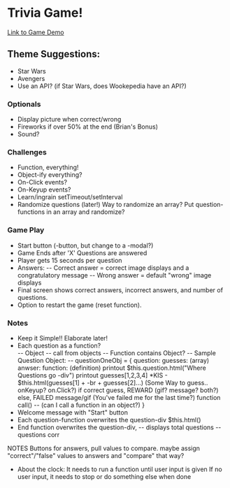 # Trivia Game!

[Link to Game Demo](https://youtu.be/xhmmiRmxQ8Q)

##  Theme Suggestions:
- Star Wars
- Avengers
- Use an API? (if Star Wars, does Wookepedia have an API?)

### Optionals
- Display picture when correct/wrong
- Fireworks if over 50% at the end (Brian's Bonus)
- Sound?

### Challenges
- Function, everything!
- Object-ify everything?
- On-Click events?
- On-Keyup events?
- Learn/ingrain setTimeout/setInterval
- Randomize questions (later!) Way to randomize an array?  Put question-functions in an array and randomize?

### Game Play
- Start button (-button, but change to a -modal?)
- Game Ends after 'X' Questions are answered
- Player gets 15 seconds per question
- Answers:
    -- Correct answer = correct image displays and a congratulatory message
    -- Wrong answer = default "wrong" image displays
- Final screen shows correct answers, incorrect answers, and number of questions.
- Option to restart the game (reset function).

### Notes
- Keep it Simple!!  Elaborate later!
- Each question as a function?  
    -- Object -- call from objects
    -- Function contains Object?
    -- Sample Question Object:
    -- questionOneObj = {
        question:
        guesses: (array)
        anwser:
        function: (definition)
            printout $this.question.html("Where Questions go -div")
            printout guesses[1,2,3,4]  *KIS - $this.html(guesses[1] + -br + guesses[2]...)
            (Some Way to guess.. onKeyup?  on.Click?)
            if correct guess, REWARD (gif? message? both?)
                else, FAILED message/gif (You've failed me for the last time?)
        function call() -- (can I call a function in an object?)
    }
- Welcome message with "Start" button
- Each question-function overwrites the question-div  $this.html()
- End function overwrites the question-div, 
    -- displays total questions
    -- questions corr 

NOTES
Buttons for answers, pull values to compare.
    maybe assign "correct"/"false" values to answers and "compare" that way?

- About the clock:
    It needs to run a function until user input is given
    If no user input, it needs to stop or do something else when done